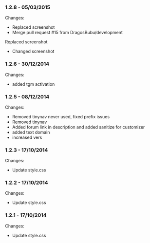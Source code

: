 

### 1.2.8 - 05/03/2015

 Changes: 


 * Replaced screenshot
 * Merge pull request #15 from DragosBubu/development

Replaced screenshot
 * Changed screenshot


### 1.2.6 - 30/12/2014

 Changes: 


 * added tgm activation


### 1.2.5 - 08/12/2014

 Changes: 


 * Removed tinynav never used, fixed prefix issues
 * Removed tinynav
 * Added forum link in description and added sanitize for customizer
 * added text domain
 * increased vers


### 1.2.3 - 17/10/2014

 Changes: 


 * Update style.css


### 1.2.2 - 17/10/2014

 Changes: 


 * Update style.css


### 1.2.1 - 17/10/2014

 Changes: 


 * Update style.css
